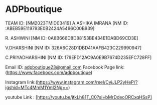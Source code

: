 # ADPboutique
TEAM ID: [NM2023TMID03419]
A.ASHIKA IMRANA  [NM ID: :ABEB59E119793E0B2424A5496C00B939]

R. ASHWINI  [NM ID: 0A8B666D8D88153BE434E1DABD69CD3E]

V.DHARSHINI [NM ID: 326A6C28D1DBD41AAFB423C229990947]

C.PRIYADHARSHINI [NM ID: 179EFD12AC9A0E9B7674D235EFC728FF]

Email ID: adpboutique23@gmail.com Facebook Page link:(https://www.facebook.com/adpboutique)

Instagram link:(https://www.instagram.com/reel/CyiJLP2yHeP/?igshid=MTc4MmM1YmI2Ng==)

youtube Link : [https://youtu.be/jtkLh81T_C0?si=bMrDdeoORCxqHSsP]
